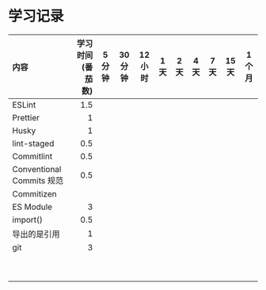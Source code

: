 # 学习记录

| 内容                      | 学习时间(番茄数) | 5 分钟 | 30 分钟 | 12 小时 | 1 天 | 2 天 | 4 天 | 7 天 | 15 天 | 1 个月 |
| :---------------------- | --------: | :--: | ----- | ----- | --- | --- | --- | --- | ---- | ---- |
| ESLint                  |       1.5 |      |       |       |     |     |     |     |      |      |
| Prettier                |         1 |      |       |       |     |     |     |     |      |      |
| Husky                   |         1 |      |       |       |     |     |     |     |      |      |
| lint-staged             |       0.5 |      |       |       |     |     |     |     |      |      |
| Commitlint              |       0.5 |      |       |       |     |     |     |     |      |      |
| Conventional Commits 规范 |       0.5 |      |       |       |     |     |     |     |      |      |
| Commitizen              |           |      |       |       |     |     |     |     |      |      |
| ES Module               |         3 |      |       |       |     |     |     |     |      |      |
| import()                |       0.5 |      |       |       |     |     |     |     |      |      |
| 导出的是引用                  |         1 |      |       |       |     |     |     |     |      |      |
| git                     |         3 |      |       |       |     |     |     |     |      |      |
|                         |           |      |       |       |     |     |     |     |      |      |
|                         |           |      |       |       |     |     |     |     |      |      |
|                         |           |      |       |       |     |     |     |     |      |      |
|                         |           |      |       |       |     |     |     |     |      |      |
|                         |           |      |       |       |     |     |     |     |      |      |
|                         |           |      |       |       |     |     |     |     |      |      |
|                         |           |      |       |       |     |     |     |     |      |      |
|                         |           |      |       |       |     |     |     |     |      |      |
|                         |           |      |       |       |     |     |     |     |      |      |
